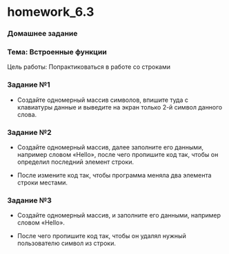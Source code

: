 # homework_6.3

### Домашнее задание

### Тема: Встроенные функции

Цель работы: Попрактиковаться в работе со строками

### Задание №1

* Создайте одномерный массив символов, впишите туда с клавиатуры данные и выведите на экран только 2-й символ данного слова.

### Задание №2

* Создайте одномерный массив, далее заполните его данными, например словом «Hello», после чего пропишите код так, чтобы он определил последний элемент строки.

* После измените код так, чтобы программа меняла два элемента строки местами.

### Задание №3

* Создайте одномерный массив, и заполните его данными, например словом «Hello».

* После чего пропишите код так, чтобы он удалял нужный пользователю символ из строки.
